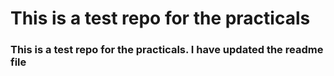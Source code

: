 # This is a test repo for the practicals
### This is a test repo for the practicals. I have updated the readme file
